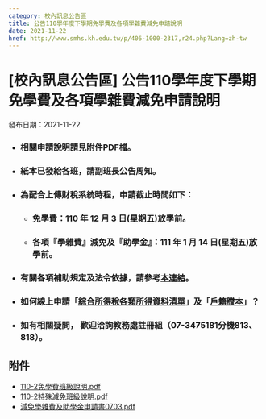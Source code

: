 ```yaml
---
category: 校內訊息公告區
title: 公告110學年度下學期免學費及各項學雜費減免申請說明
date: 2021-11-22
href: http://www.smhs.kh.edu.tw/p/406-1000-2317,r24.php?Lang=zh-tw
---
```


# [校內訊息公告區] 公告110學年度下學期免學費及各項學雜費減免申請說明
發布日期：2021-11-22

<div><div></div><div><ul><li><h3><span>相關申請說明請見附件PDF檔。</span></h3><li><h3><span>紙本已發給各班，請副班長公告周知。</span></h3><li><h3><span>為配合上傳財稅系統時程，申請截止時間如下：</span></h3> <ul><li><h3><span>免學費：110 年 <strong><span>12 月 3 日(星期五)放學前</span></strong>。</span></h3><li><h3><span>各項『學雜費』減免及『助學金』：<strong><span>111 年 1 月 14 日(星期五)放學前</span></strong>。</span></h3></ul><li><h3><span>有關各項補助規定及法令依據，請參考<span><a href=https://sites.google.com/smhs.kh.edu.tw/smhs-tuitionandsubsidy/%E9%A6%96%E9%A0%81><span><strong><span>本連結</span></strong></span></a></span>。</span></h3><li><h3><strong>如何線上申請</strong>「<strong><a href=https://sites.google.com/smhs.kh.edu.tw/smhs-tuitionandsubsidy/%E5%85%8D%E5%AD%B8%E8%B2%BB%E7%94%B3%E8%AB%8B%E6%B3%A8%E6%84%8F%E4%BA%8B%E9%A0%85/%E7%B7%9A%E4%B8%8A%E7%94%B3%E8%AB%8B%E7%B6%9C%E5%90%88%E6%89%80%E5%BE%97%E7%A8%85%E5%90%84%E9%A1%9E%E6%89%80%E5%BE%97%E8%B3%87%E6%96%99%E6%B8%85%E5%96%AE><span>綜合所得稅各類所得資料清單</span></a></strong>」及「<strong><a href=https://sites.google.com/smhs.kh.edu.tw/smhs-tuitionandsubsidy/%E5%85%8D%E5%AD%B8%E8%B2%BB%E7%94%B3%E8%AB%8B%E6%B3%A8%E6%84%8F%E4%BA%8B%E9%A0%85/%E7%B7%9A%E4%B8%8A%E7%94%B3%E8%AB%8B%E6%88%B6%E7%B1%8D%E8%AC%84%E6%9C%AC><span>戶籍謄本</span></a></strong>」？</h3><li><h3><span>如有相關疑問， 歡迎洽詢教務處註冊組（07-3475181分機813、818）。</span></h3></ul></div></div>

## 附件
- [110-2免學費班級說明.pdf](https://www.smhs.kh.edu.tw/var/file/0/1000/attach/86/pta_1925_3453688_65312.pdf)
- [110-2特殊減免班級說明.pdf](https://www.smhs.kh.edu.tw/var/file/0/1000/attach/86/pta_1926_3547161_65312.pdf)
- [減免學雜費及助學金申請書0703.pdf](https://www.smhs.kh.edu.tw/var/file/0/1000/attach/86/pta_1927_9045421_65312.pdf)
